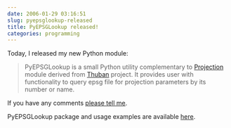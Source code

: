 ```yaml
---
date: 2006-01-29 03:16:51
slug: pyepsglookup-released
title: PyEPSGLookup released!
categories: programming
---
```


Today, I released my new Python module:



> PyEPSGLookup is a small Python utility complementary to [Projection](http://hobu.biz/software/pyprojection) module derived from [Thuban](http://thuban.intevation.org) project. It provides user with functionality to query epsg file for projection parameters by its number or name.


If you have any comments [please tell me](/contact/).






PyEPSGLookup package and usage examples are available [here](/software/gis/pyepsglookup).




